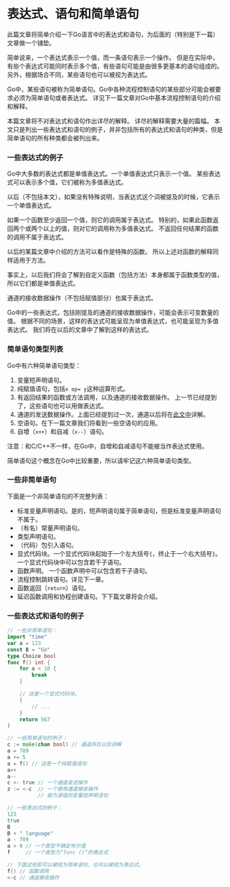 # 表达式、语句和简单语句

此篇文章将简单介绍一下Go语言中的表达式和语句，为后面的（特别是下一篇）文章做一个铺垫。

简单说来，一个表达式表示一个值，而一条语句表示一个操作。 但是在实际中，有些个表达式可能同时表示多个值，有些语句可能是由很多更基本的语句组成的。 另外，根据场合不同，某些语句也可以被视为表达式。

Go中，某些语句被称为简单语句。Go中各种流程控制语句的某些部分可能会被要求必须为简单语句或者表达式。 详见下一篇文章对Go中基本流程控制语句的介绍和解释。

本篇文章将不对表达式和语句作出详尽的解释。 详尽的解释需要大量的篇幅。 本文只是列出一些表达式和语句的例子，并非包括所有的表达式和语句的种类，但是简单语句的所有种类都会被列出来。



### 一些表达式的例子

Go中大多数的表达式都是单值表达式。一个单值表达式只表示一个值。 某些表达式可以表示多个值，它们被称为多值表达式。

以后（不包括本文），如果没有特殊说明，当表达式这个词被提及的时候，它表示一个单值表达式。

如果一个函数至少返回一个值，则它的调用属于表达式。 特别的，如果此函数返回两个或两个以上的值，则对它的调用称为多值表达式。 不返回任何结果的函数的调用不属于表达式。

以后的某篇文章中介绍的方法可以看作是特殊的函数。 所以上述对函数的解释同样适用于方法。

事实上，以后我们将会了解到自定义函数（包括方法）本身都属于函数类型的值，所以它们都是单值表达式。

通道的接收数据操作（不包括赋值部分）也属于表达式。

Go中的一些表达式，包括刚提及的通道的接收数据操作，可能会表示可变数量的值。 根据不同的场景，这样的表达式可能呈现为单值表达式，也可能呈现为多值表达式。 我们将在以后的文章中了解到这样的表达式。



### 简单语句类型列表

Go中有六种简单语句类型：

1. 变量短声明语句。
2. 纯赋值语句，包括`x op= y`这种运算形式。
3. 有返回结果的函数或方法调用，以及通道的接收数据操作。 上一节已经提到了，这些语句也可以用做表达式。
4. 通道的发送数据操作。上面已经提到过一次，通道以后将在[此文中](https://gfw.go101.org/article/channel.html)详解。
5. 空语句。在下一篇文章我们将看到一些空语句的应用。
6. 自增（`x++`）和自减（`x--`）语句。

注意：和C/C++不一样，在Go中，自增和自减语句不能被当作表达式使用。

简单语句这个概念在Go中比较重要，所以请牢记这六种简单语句类型。

### 一些非简单语句

下面是一个非简单语句的不完整列表：

- 标准变量声明语句。是的，短声明语句属于简单语句，但是标准变量声明语句不属于。
- （有名）常量声明语句。
- 类型声明语句。
- （代码）包引入语句。
- 显式代码块。一个显式代码块起始于一个左大括号`{`，终止于一个右大括号`}`。 一个显式代码块中可以包含若干子语句。
- 函数声明。 一个函数声明中可以包含若干子语句。
- 流程控制跳转语句。详见下一章。
- 函数返回（`return`）语句。
- 延迟函数调用和协程创建语句。下下篇文章将会介绍。

### 一些表达式和语句的例子

```go
// 一些非简单语句：
import "time"
var a = 123
const B = "Go"
type Choice bool
func f() int {
	for a < 10 {
		break
	}

	// 这是一个显式代码块。
	{
		// ...
	}
	return 567
}

// 一些简单语句的例子：
c := make(chan bool) // 通道将在以后讲解
a = 789
a += 5
a = f() // 这是一个纯赋值语句
a++
a--
c <- true // 一个通道发送操作
z := <-c  // 一个使用通道接收操作
          // 做为源值的变量短声明语句

// 一些表达式的例子：
123
true
B
B + " language"
a - 789
a > 0 // 一个类型不确定布尔值
f     // 一个类型为“func ()”的表达式

// 下面这些即可以被视为简单语句，也可以被视为表达式。
f() // 函数调用
<-c // 通道接收操作
```